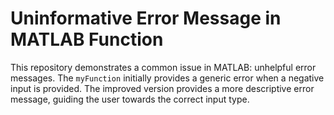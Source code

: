 # Uninformative Error Message in MATLAB Function

This repository demonstrates a common issue in MATLAB: unhelpful error messages. The `myFunction` initially provides a generic error when a negative input is provided. The improved version provides a more descriptive error message, guiding the user towards the correct input type.